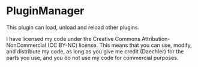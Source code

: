 # PluginManager
This plugin can load, unload and reload other plugins.

I have licensed my code under the Creative Commons Attribution-NonCommercial (CC BY-NC) license. This means that you can use, modify, and distribute my code, as long as you give me credit (Daechler) for the parts you use, and you do not use my code for commercial purposes.
